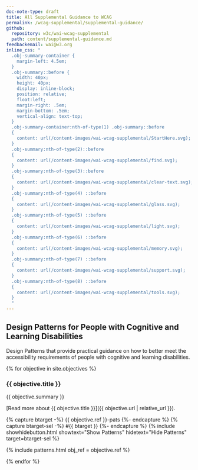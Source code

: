 ```yaml
---
doc-note-type: draft
title: All Supplemental Guidance to WCAG
permalink: /wcag-supplemental/supplemental-guidance/
github: 
  repository: w3c/wai-wcag-supplemental
  path: content/supplemental-guidance.md
feedbackemail: wai@w3.org
inline_css: "
  .obj-summary-container {
    margin-left: 4.5em;
  }
  .obj-summary::before {
    width: 40px;
    height: 40px;
    display: inline-block;
    position: relative;
    float:left;   
    margin-right: .5em;
    margin-bottom: .5em;
    vertical-align: text-top;	
  }
  .obj-summary-container:nth-of-type(1) .obj-summary::before 
  {   
    content: url(/content-images/wai-wcag-supplemental/StartHere.svg);
  }
  .obj-summary:nth-of-type(2)::before 
  {   
    content: url(/content-images/wai-wcag-supplemental/find.svg);
  }
  .obj-summary:nth-of-type(3)::before 
  {   
    content: url(/content-images/wai-wcag-supplemental/clear-text.svg);
  }
  .obj-summary:nth-of-type(4) ::before 
  {   
    content: url(/content-images/wai-wcag-supplemental/glass.svg);
  }
  .obj-summary:nth-of-type(5) ::before 
  {   
    content: url(/content-images/wai-wcag-supplemental/light.svg);
  }
  .obj-summary:nth-of-type(6) ::before 
  {   
    content: url(/content-images/wai-wcag-supplemental/memory.svg);
  }
  .obj-summary:nth-of-type(7) ::before 
  {   
    content: url(/content-images/wai-wcag-supplemental/support.svg);
  }
  .obj-summary:nth-of-type(8) ::before 
  {   
    content: url(/content-images/wai-wcag-supplemental/tools.svg);
  }
  "
---
```


## Design Patterns for People with Cognitive and Learning Disabilities

Design Patterns that provide practical guidance on how to better meet the accessibility requirements of people with cognitive and learning disabilities. 

{% for objective in site.objectives %}

### {{ objective.title }}

{{ objective.summary }}

[Read more about {{ objective.title }}]({{ objective.url | relative_url }}).

{% capture btarget -%} {{ objective.ref }}-pats {%- endcapture %}
{% capture btarget-sel -%} #{{ btarget }} {%- endcapture %}
{% include showhidebutton.html 
           showtext="Show Patterns" 
           hidetext="Hide Patterns" 
           target=btarget-sel %}

<div id="{{ btarget }}">
{% include patterns.html obj_ref = objective.ref %}
</div>

{% endfor %}
